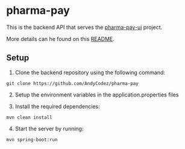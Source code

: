 # pharma-pay

This is the backend API that serves the [pharma-pay-ui](https://github.com/AndyCodez/pharma-pay-ui) project. 

More details can he found on this [README](https://github.com/AndyCodez/pharma-pay-ui#readme).

## Setup 

1. Clone the backend repository using the following command:

`git clone https://github.com/AndyCodez/pharma-pay`

2. Setup the environment variables in the application.properties files

3. Install the required dependencies:

`mvn clean install`

4. Start the server by running:

`mvn spring-boot:run`
